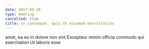 ```yaml
---
date: 2017-05-28
type: meeting
cancelled: true
title: in consequat. quis Ut eiusmod exercitation
---
```

amet, ea eu in dolore non sint Excepteur minim officia commodo qui exercitation Ut laboris esse